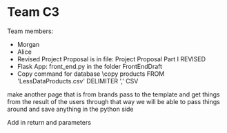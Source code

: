 # Team C3
Team members: 
* Morgan
* Alice 
* Revised Project Proposal is in file: Project Proposal Part I REVISED
* Flask App: front_end.py in the folder FrontEndDraft 
* Copy command for database \copy products FROM 'LessDataProducts.csv' DELIMITER ',' CSV 


make another page that is from brands
pass to the template and get things from the result of the users 
through that way we will be able to pass things around and save anything in the python side 

Add in return and parameters 